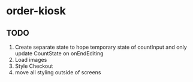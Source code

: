 # order-kiosk

## TODO
1. Create separate state to hope temporary state of countInput and only update CountState on onEndEditing
2. Load images
3. Style Checkout
4. move all styling outside of screens
